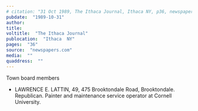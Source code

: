 ```yaml
---
# citation: "31 Oct 1989, The Ithaca Journal, Ithaca NY, p36, newspapers.com."
pubdate:  "1989-10-31"
author: 
title: 
voltitle:  "The Ithaca Journal"
publocation:  "Ithaca  NY"
pages:  "36"
source:  "newspapers.com"
media:  ""
quaddress:  ""
---
```

Town board members 

* LAWRENCE E. LATTIN, 49, 475 Brooktondale Road, Brooktondale. Republican. Painter and maintenance service operator at Cornell University.

